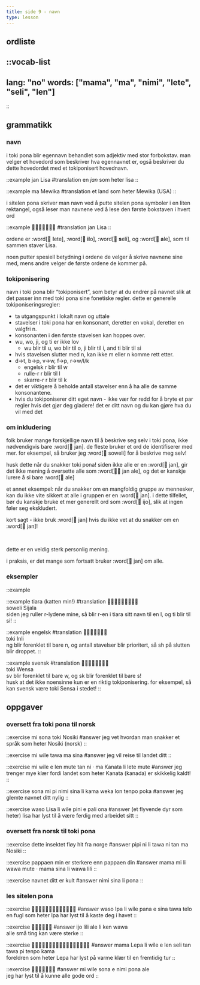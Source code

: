 ```yaml
---
title: side 9 - navn 
type: lesson
---
```

## ordliste
::vocab-list
---
lang: "no"
words: ["mama", "ma", "nimi", "lete", "seli", "len"]
---
::

## grammatikk
### navn
i toki pona blir egennavn behandlet som adjektiv med stor forbokstav. man velger et hovedord som beskriver hva egennavnet er, også beskriver du dette hovedordet med et tokiponisert hovednavn. 

::example
jan Lisa
#translation
en *jan* som heter lisa
::

::example
ma Mewika
#translation
et land som heter Mewika (USA)
::

i sitelen pona skriver man navn ved å putte sitelen pona symboler i en liten rektangel, også leser man navnene ved å lese den første bokstaven i hvert ord

::example
󱤑󱦐󱤦󱤎󱥗󱤄󱦑
#translation
jan Lisa
::

ordene er :word[󱤦 **l**ete], :word[󱤎 **i**lo], :word[󱥗 **s**eli], og :word[󱤄 **a**le], som til sammen staver Lisa.

noen putter spesiell betydning i ordene de velger å skrive navnene sine med, mens andre velger de første ordene de kommer på. 

### tokiponisering

 navn i toki pona blir “tokiponisert”, som betyr at du endrer på navnet slik at det passer inn med toki pona sine fonetiske regler. dette er generelle tokiponiseringsregler: 

- ta utgangspunkt i lokalt navn og uttale
-  stavelser i toki pona har en konsonant, deretter en vokal, deretter en valgfri n.
- konsonanten i den første stavelsen kan hoppes over.
- wu, wo, ji, og ti er ikke lov
    - wu blir til u, wo blir til o, ji blir til i, and ti blir til si
- hvis stavelsen slutter med n, kan ikke m eller n komme rett etter. 
- d->t, b->p, v->w, f->p, r->w/l/k 
    - engelsk r blir til w
    - rulle-r r blir til l
    - skarre-r r blir til k
- det er viktigere å beholde antall stavelser enn å ha alle de samme konsonantene. 
- hvis du tokiponiserer ditt eget navn - ikke vær for redd for å bryte et par regler hvis det gjør deg gladere! det er ditt navn og du kan gjøre hva du vil med det 

### om inkludering

folk bruker mange forskjellige navn til å beskrive seg selv i toki pona, ikke nødvendigvis bare :word[󱤑 jan]. de fleste bruker et ord de identifiserer med mer. for eksempel, så bruker jeg :word[󱥢 soweli] for å beskrive meg selv!

husk dette når du snakker toki pona!
siden ikke alle er en :word[󱤑 jan], gir det ikke mening å oversette alle som :word[󱤑󱤄 jan ale], og det er kanskje lurere å si bare :word[󱤄 ale]

et annet eksempel: når du snakker om en mangfoldig gruppe av mennesker, kan du ikke vite sikkert at alle i gruppen er en :word[󱤑 jan]. i dette tilfellet, bør du kanskje bruke et mer generellt ord som :word[󱤌 ijo], slik at ingen føler seg ekskludert.

kort sagt - ikke bruk :word[󱤑 jan] hvis du ikke vet at du snakker om en :word[󱤑 jan]!


<br />

dette er en veldig sterk personlig mening.

i praksis, er det mange som fortsatt bruker :word[󱤑 jan] om alle.


### eksempler

::example

::example
tiara (katten min!)
#translation
󱥢󱦐󱥦󱤌󱤑󱤄󱤧󱤂󱦑 \
soweli Sijala \
siden jeg ruller r-lydene mine, så blir r-en i tiara sitt navn til en l, og ti blir til si! 
::

::example
engelsk
#translation
󱥬󱦐󱤌󱥁󱤧󱤍󱦑 \
toki Inli \
ng blir forenklet til bare n, og antall stavelser blir prioritert, så sh på slutten blir droppet. 
::

::example
svensk
#translation
󱥬󱦐󱥷󱤉󱥂󱥗󱤂󱦑 \
toki Wensa \
sv blir forenklet til bare w, og sk blir forenklet til bare s! \
husk at det ikke noensinne kun er en riktig tokiponisering. for eksempel, så kan svensk være toki Sensa i stedet!
::

## oppgaver
### oversett fra toki pona til norsk
::exercise
mi sona toki Nosiki
#answer
jeg vet hvordan man snakker et språk som heter Nosiki (norsk)
::

::exercise
mi wile tawa ma sina
#answer
jeg vil reise til landet ditt
::

::exercise
mi wile e len mute tan ni · ma Kanata li lete mute
#answer
jeg trenger mye klær fordi landet som heter Kanata (kanada) er skikkelig kaldt!
::

::exercise
sona mi pi nimi sina li kama weka lon tenpo poka
#answer
jeg glemte navnet ditt nylig
::

::exercise
waso Lisa li wile pini e pali ona
#answer
(et flyvende dyr som heter) lisa har lyst til å være ferdig med arbeidet sitt
::

### oversett fra norsk til toki pona

::exercise
dette insektet fløy hit fra norge
#answer
pipi ni li tawa ni tan ma Nosiki
::

::exercise
pappaen min er sterkere enn pappaen din
#answer
mama mi li wawa mute · mama sina li wawa lili
::

::exercise
navnet ditt er kult
#answer
nimi sina li pona
::

### les sitelen pona
::exercise
󱥴󱦐󱤎󱥉󱤄󱦑󱤧󱥷󱥌󱤉󱥞󱥩󱥪
#answer
waso Ipa li wile pana e sina tawa telo \
en fugl som heter Ipa har lyst til å kaste deg i havet
::

::exercise
󱤌󱤨󱤄󱤧󱤘󱥵
#answer
ijo lili ale li ken wawa \
alle små ting kan være sterke
::

::exercise
󱤱󱦐󱤮󱤉󱥑󱤄󱦑󱤧󱥷󱤉󱤥󱥗󱥧󱥩󱥍󱥫󱤖
#answer
mama Lepa li wile e len seli tan tawa pi tenpo kama \
foreldren som heter Lepa har lyst på varme klær til en fremtidig tur
::

::exercise
󱤴󱥷󱥡󱤉󱥂󱥔󱤄
#answer
mi wile sona e nimi pona ale \
jeg har lyst til å kunne alle gode ord
::